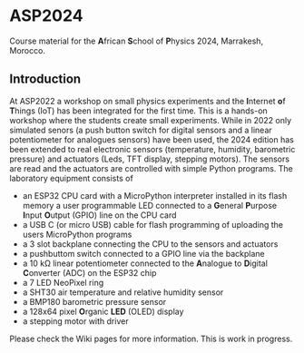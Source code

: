 # ASP2024
Course material for the **A**frican **S**chool of **P**hysics 2024, Marrakesh, Morocco.
## Introduction
At ASP2022 a workshop on small physics experiments and the **I**nternet **o**f **T**hings (IoT) has been integrated for the first time. This is a hands-on workshop where the students create small experiments.
While in 2022 only simulated senors (a push button switch for digital sensors and a linear potentiometer for analogues sensors) have been used, the 2024 edition has been extended to real electronic sensors (temperature, humidity, barometric pressure) and actuators (Leds, TFT display, stepping motors). The sensors are read and the actuators are controlled with simple Python programs. 
The laboratory equipment consists of
* an ESP32 CPU card with a MicroPython interpreter installed in its flash memory
  a user programmable LED connected to a **G**eneral **P**urpose **I**nput **O**utput (GPIO) line on the CPU card
* a USB C (or micro USB) cable for flash programming of uploading the users MicroPython programs
* a 3 slot backplane connecting the CPU to the sensors and actuators
* a pushbuttom switch connected to a GPIO line via the backplane
* a 10 k&Omega; linear potentiometer connected to the **A**nalogue to **D**igital **C**onverter (ADC) on the ESP32 chip
* a 7 LED NeoPixel ring
* a SHT30 air temperature and relative humidity sensor
* a BMP180 barometric pressure sensor
* a 128x64 pixel **O**rganic **LED** (OLED) display
* a stepping motor with driver   

Please check the Wiki pages for more information.
This is work in progress.
